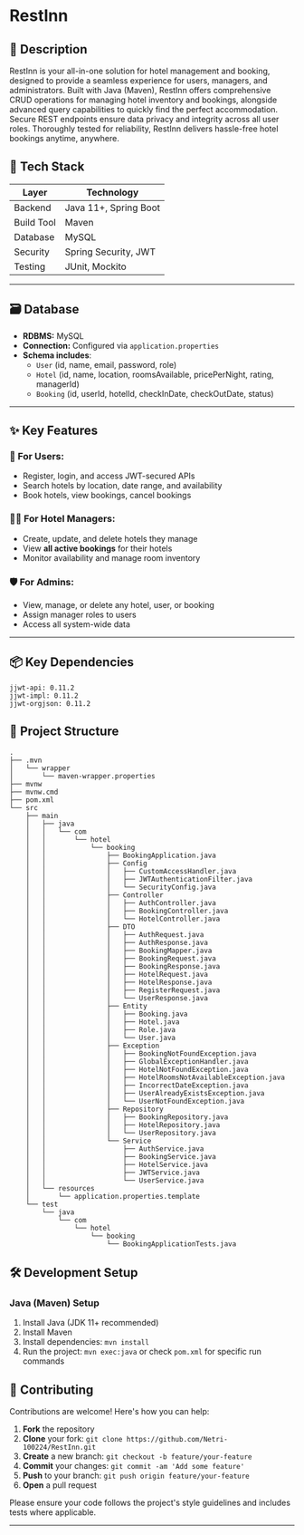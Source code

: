# RestInn



## 📝 Description

RestInn is your all-in-one solution for hotel management and booking, designed to provide a seamless experience for users, managers, and administrators. Built with Java (Maven), RestInn offers comprehensive CRUD operations for managing hotel inventory and bookings, alongside advanced query capabilities to quickly find the perfect accommodation. Secure REST endpoints ensure data privacy and integrity across all user roles. Thoroughly tested for reliability, RestInn delivers hassle-free hotel bookings anytime, anywhere.


## 🚀 Tech Stack

| Layer         | Technology             |
|---------------|-------------------------|
| Backend       | Java 11+, Spring Boot   |
| Build Tool    | Maven                   |
| Database      | MySQL                   |
| Security      | Spring Security, JWT    |
| Testing       | JUnit, Mockito          |

---

## 🗃️ Database

- **RDBMS:** MySQL
- **Connection:** Configured via `application.properties`
- **Schema includes**:
  - `User` (id, name, email, password, role)
  - `Hotel` (id, name, location, roomsAvailable, pricePerNight, rating, managerId)
  - `Booking` (id, userId, hotelId, checkInDate, checkOutDate, status)

---

## ✨ Key Features

### 👤 For Users:
- Register, login, and access JWT-secured APIs
- Search hotels by location, date range, and availability
- Book hotels, view bookings, cancel bookings

### 🧑‍💼 For Hotel Managers:
- Create, update, and delete hotels they manage
- View **all active bookings** for their hotels
- Monitor availability and manage room inventory

### 🛡️ For Admins:
- View, manage, or delete any hotel, user, or booking
- Assign manager roles to users
- Access all system-wide data

---

## 📦 Key Dependencies

```
jjwt-api: 0.11.2
jjwt-impl: 0.11.2
jjwt-orgjson: 0.11.2
```

## 📁 Project Structure

```
.
├── .mvn
│   └── wrapper
│       └── maven-wrapper.properties
├── mvnw
├── mvnw.cmd
├── pom.xml
└── src
    ├── main
    │   ├── java
    │   │   └── com
    │   │       └── hotel
    │   │           └── booking
    │   │               ├── BookingApplication.java
    │   │               ├── Config
    │   │               │   ├── CustomAccessHandler.java
    │   │               │   ├── JWTAuthenticationFilter.java
    │   │               │   └── SecurityConfig.java
    │   │               ├── Controller
    │   │               │   ├── AuthController.java
    │   │               │   ├── BookingController.java
    │   │               │   └── HotelController.java
    │   │               ├── DTO
    │   │               │   ├── AuthRequest.java
    │   │               │   ├── AuthResponse.java
    │   │               │   ├── BookingMapper.java
    │   │               │   ├── BookingRequest.java
    │   │               │   ├── BookingResponse.java
    │   │               │   ├── HotelRequest.java
    │   │               │   ├── HotelResponse.java
    │   │               │   ├── RegisterRequest.java
    │   │               │   └── UserResponse.java
    │   │               ├── Entity
    │   │               │   ├── Booking.java
    │   │               │   ├── Hotel.java
    │   │               │   ├── Role.java
    │   │               │   └── User.java
    │   │               ├── Exception
    │   │               │   ├── BookingNotFoundException.java
    │   │               │   ├── GlobalExceptionHandler.java
    │   │               │   ├── HotelNotFoundException.java
    │   │               │   ├── HotelRoomsNotAvailableException.java
    │   │               │   ├── IncorrectDateException.java
    │   │               │   ├── UserAlreadyExistsException.java
    │   │               │   └── UserNotFoundException.java
    │   │               ├── Repository
    │   │               │   ├── BookingRepository.java
    │   │               │   ├── HotelRepository.java
    │   │               │   └── UserRepository.java
    │   │               └── Service
    │   │                   ├── AuthService.java
    │   │                   ├── BookingService.java
    │   │                   ├── HotelService.java
    │   │                   ├── JWTService.java
    │   │                   └── UserService.java
    │   └── resources
    │       └── application.properties.template
    └── test
        └── java
            └── com
                └── hotel
                    └── booking
                        └── BookingApplicationTests.java
```

## 🛠️ Development Setup

### Java (Maven) Setup
1. Install Java (JDK 11+ recommended)
2. Install Maven
3. Install dependencies: `mvn install`
4. Run the project: `mvn exec:java` or check `pom.xml` for specific run commands


## 👥 Contributing

Contributions are welcome! Here's how you can help:

1. **Fork** the repository
2. **Clone** your fork: `git clone https://github.com/Netri-100224/RestInn.git`
3. **Create** a new branch: `git checkout -b feature/your-feature`
4. **Commit** your changes: `git commit -am 'Add some feature'`
5. **Push** to your branch: `git push origin feature/your-feature`
6. **Open** a pull request

Please ensure your code follows the project's style guidelines and includes tests where applicable.

---
